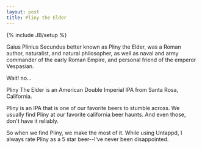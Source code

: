 ```yaml
---
layout: post
title: Pliny the Elder
---
```


{% include JB/setup %}

<p>Gaius Plinius Secundus better known as Pliny the Elder, was a Roman author, naturalist, and natural philosopher, as well as naval and army commander of the early Roman Empire, and personal friend of the emperor Vespasian.</p>

<p>Wait! no...</p>

<p>Pliny The Elder is an American Double Imperial IPA from Santa Rosa, California.</p>

<p>Pliny is an IPA that is one of our favorite beers to stumble across.  We usually find Pliny at our favorite california beer haunts.  And even those, don't have it reliably.</p>

<p>So when we find Pliny, we make the most of it.  While using Untappd, I always rate Pliny as a 5 star beer--I've never been disappointed.</p>